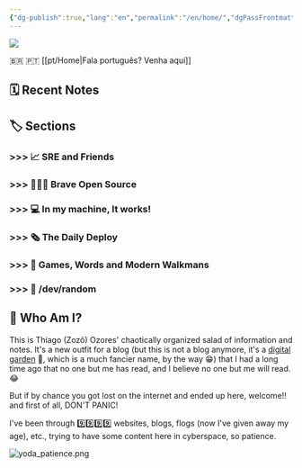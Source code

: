 ```yaml
---
{"dg-publish":true,"lang":"en","permalink":"/en/home/","dgPassFrontmatter":true}
---
```


![](/img/user/assets/taokaos.png)

🇧🇷 🇵🇹 [[pt/Home\|Fala português? Venha aqui]]

## 🗓️ Recent Notes

## 🏷️ Sections

### >>> 📈 SRE and Friends
### >>> 🧑🏻‍💻 Brave Open Source
### >>> 💻 In my machine, It works!
### >>> 🗞️ The Daily Deploy
### >>> 👾 Games, Words and Modern Walkmans
### >>> 🔀 /dev/random


## 👨 Who Am I?

This is Thiago (Zozô) Ozores' chaotically organized salad of information and notes. It's a new outfit for a blog (but this is not a blog anymore, it's a [digital garden](https://joelhooks.com/digital-garden) 🏡, which is a much fancier name, by the way 😁) that I had a long time ago that no one but me has read, and I believe no one but me will read. 😂

But if by chance you got lost on the internet and ended up here, welcome!! and first of all, DON'T PANIC!

I've been through 9️⃣9️⃣9️⃣9️⃣ websites, blogs, flogs (now I've given away my age), etc., trying to have some content here in cyberspace, so patience.

![yoda_patience.png](/img/user/assets/yoda_patience.png)